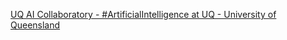 [UQ AI Collaboratory - #ArtificialIntelligence at UQ - University of Queensland](https://qi.tc/qi/114312)